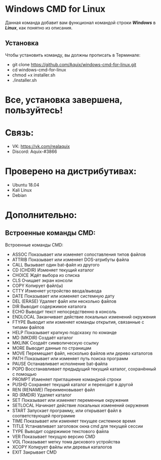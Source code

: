 **Windows CMD for Linux**
=========================
Данная команда добавит вам функционал командой строки ***Windows*** в ***Linux***, как понятно из описания.

**Установка**
-------------
Чтобы установить команду, вы должны прописать в Терминале:
- git clone https://github.com/Aquix/windows-cmd-for-linux.git
- cd windows-cmd-for-linux
- chmod +x installer.sh
- ./installer.sh

**Все, установка завершена, пользуйтесь!** 
=============================

**Связь:**
==========
- VK: https://vk.com/realaquix
- Discord: Aquix-#3866

**Проверено на дистрибутивах:**
==============================
- Ubuntu 18.04
- Kali Linux
- Debian

**Дополнительно:**
============================
**Встроенные команды CMD:**
--------------------------------
Встроенные команды CMD:
- ASSOC		Показывает или изменяет сопоставления типов файлов
- ATTRIB		Показывает или изменяет DOS-атрибуты файла
- CALL		Вызывает один bat-файл из другого
- CD (CHDIR)	Изменяет текущий каталог
- CHOICE		Ждёт выбора из списка
- CLS		Очищает экран консоли
- COPY		Копирует файл(ы)
- CTTY		Изменяет устройство ввода/вывода
- DATE		Показывает или изменяет системную дату
- DEL (ERASE)	Удаляет файл или несколько файлов
- DIR		Выводит содержимое каталога
- ECHO		Выводит текст непосредственно в консоль
- ENDLOCAL	Заканчивает действие локальных изменений окружения
- FTYPE		Выводит или изменяет команды открытия, связанные с типами файлов
- HELP		Показывает краткую подсказку по команде
- MD (MKDIR)	Создаёт каталог
- MKLINK	Создаёт символическую ссылку
- MORE		Выводит данные по страницам
- MOVE		Перемещает файл, несколько файлов или дерево каталогов
- PATH		Показывает или изменяет путь поиска программ
- PAUSE		Останавливает исполнение bat-файлa
- POPD		Восстанавливает предыдущий текущий каталог, сохранённый с
		      помощью
- PROMPT		Изменяет приглашение командной строки
- PUSHD		Сохраняет текущий каталог и переходит в другой
- REN (RENAME)	Переименовывает файл
- RD (RMDIR)	Удаляет каталог
- SET		Показывает или изменяет переменные окружения
- SETLOCAL	Начинает действие локальных изменений окружения
- START		Запускает программу, или открывает файл в соответствующей
		      программе
- TIME		Показывает или изменяет текущее системное время
- TITLE		Устанавливает заголовок окна cmd для текущей сессии
- TYPE		Выводит содержимое текстового файла
- VER		Показывает текущую версию CMD
- VOL		Показывает метку тома дискового устройства
- XCOPY		Копирует файлы или деревья каталогов
- EXIT		Закрывает CMD

